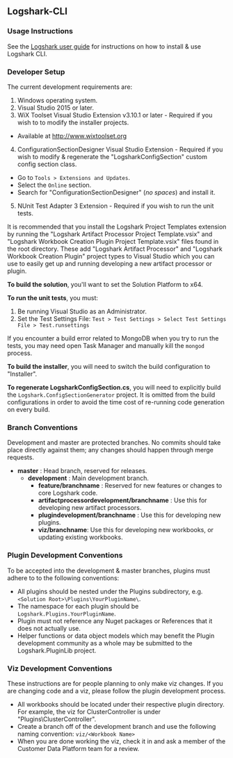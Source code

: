 ## Logshark-CLI ##

### Usage Instructions ###
See the [Logshark user guide](https://tableau.github.io/Logshark/) for instructions on how to install & use Logshark CLI.

### Developer Setup ###

The current development requirements are:

1. Windows operating system.
2. Visual Studio 2015 or later.
3. WiX Toolset Visual Studio Extension v3.10.1 or later - Required if you wish to to modify the installer projects.
  * Available at http://www.wixtoolset.org
4. ConfigurationSectionDesigner Visual Studio Extension - Required if you wish to modify & regenerate the "LogsharkConfigSection" custom config section class.
  * Go to `Tools > Extensions and Updates`.
  * Select the `Online` section.
  * Search for "ConfigurationSectionDesigner" (*no spaces*) and install it.
5. NUnit Test Adapter 3 Extension - Required if you wish to run the unit tests.

It is recommended that you install the Logshark Project Templates extension by running the "Logshark Artifact Processor Project Template.vsix" and "Logshark Workbook Creation Plugin Project Template.vsix" files found in the root directory.  These add "Logshark Artifact Processor" and "Logshark Workbook Creation Plugin" project types to Visual Studio which you can use to easily get up and running developing a new artifact processor or plugin.

**To build the solution**, you'll want to set the Solution Platform to x64.

**To run the unit tests**, you must:
1. Be running Visual Studio as an Administrator.
2. Set the Test Settings File: `Test > Test Settings > Select Test Settings File > Test.runsettings`

If you encounter a build error related to MongoDB when you try to run the tests, you may need open Task Manager and manually kill the `mongod` process.

**To build the installer**, you will need to switch the build configuration to "Installer".

**To regenerate LogsharkConfigSection.cs**, you will need to explicitly build the `Logshark.ConfigSectionGenerator` project.  It is omitted from the build configurations in order to avoid the time cost of re-running code generation on every build.

### Branch Conventions ###

Development and master are protected branches.  No commits should take place directly against them; any changes should happen through merge requests.

* **master** : Head branch, reserved for releases.
   + **development** : Main development branch.
      - **feature/branchname** : Reserved for new features or changes to core Logshark code.
      - **artifactprocessordevelopment/branchname** : Use this for developing new artifact processors.
      - **plugindevelopment/branchname** : Use this for developing new plugins.
      - **viz/branchname**: Use this for developing new workbooks, or updating existing workbooks.

### Plugin Development Conventions ###

To be accepted into the development & master branches, plugins must adhere to to the following conventions:

+ All plugins should be nested under the Plugins subdirectory, e.g. `<Solution Root>\Plugins\YourPluginName\`.
+ The namespace for each plugin should be `Logshark.Plugins.YourPluginName`.
+ Plugin must not reference any Nuget packages or References that it does not actually use.
+ Helper functions or data object models which may benefit the Plugin development community as a whole may be submitted to the Logshark.PluginLib project.

### Viz Development Conventions ###

These instructions are for people planning to only make viz changes. If you are changing code and a viz, please follow the plugin development process.

+ All workbooks should be located under their respective plugin directory. For example, the viz for ClusterController is under "Plugins\ClusterController".
+ Create a branch off of the development branch and use the following naming convention: `viz/<Workbook Name>`
+ When you are done working the viz, check it in and ask a member of the Customer Data Platform team for a review.
